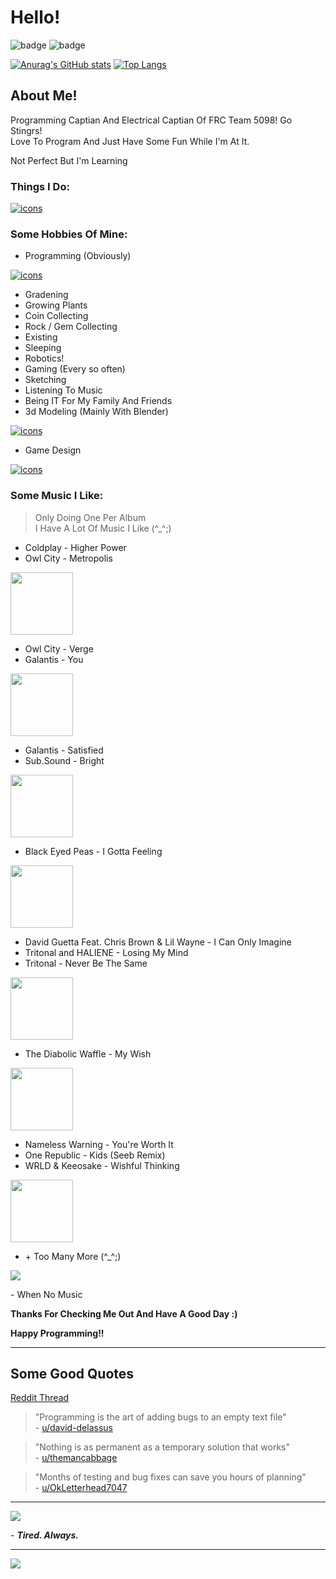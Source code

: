 # Hello!

![badge](https://komarev.com/ghpvc/?username=J-The-Fox&color=ffa000&label=Profile%20Visits&style=flat-square)
![badge](https://img.shields.io/github/last-commit/J-The-Fox/J-The-Fox?color=ffa000&label=Latest%20Commit&logo=Furry%20Network&logoColor=ffa000&style=flat-square)

[![Anurag's GitHub stats](https://github-readme-stats.vercel.app/api?username=J-The-Fox&count_private=true&show_icons=true&title_color=ffa000&text_color=ffa000&icon_color=00ff32&bg_color=000000)](https://github.com/anuraghazra/github-readme-stats)  [![Top Langs](https://github-readme-stats.vercel.app/api/top-langs/?username=J-The-Fox&title_color=ffa000&text_color=ffa000&icon_color=00ff32&bg_color=000000)](https://github.com/anuraghazra/github-readme-stats)

## About Me!

Programming Captian And Electrical Captian Of FRC Team 5098! Go Stingrs!  
Love To Program And Just Have Some Fun While I'm At It.

Not Perfect But I'm Learning

### Things I Do:

[![icons](https://skillicons.dev/icons?i=py,java,gradle,maven,bash,md,raspberrypi,arduino,github,git,blender,docker,discord,django,unreal,unity,vscode,linux)](https://skillicons.dev)

### Some Hobbies Of Mine:

- Programming (Obviously)

[![icons](https://skillicons.dev/icons?i=py,java,vscode)](https://skillicons.dev)

- Gradening
- Growing Plants
- Coin Collecting
- Rock / Gem Collecting
- Existing
- Sleeping
- Robotics!
- Gaming (Every so often)
- Sketching
- Listening To Music
- Being IT For My Family And Friends
- 3d Modeling (Mainly With Blender)


[![icons](https://skillicons.dev/icons?i=blender)](https://skillicons.dev)

- Game Design

[![icons](https://skillicons.dev/icons?i=unreal,unity)](https://skillicons.dev)

### Some Music I Like:

> Only Doing One Per Album  
> I Have A Lot Of Music I Like (^_^;)

- Coldplay - Higher Power  
- Owl City - Metropolis  

<img src="https://imgs.search.brave.com/tEr5JRsrj2kMi0FGVoGuAfynmTjJmLusLZAcPE9RQpg/rs:fit:474:225:1/g:ce/aHR0cHM6Ly90c2Ux/LmV4cGxpY2l0LmJp/bmcubmV0L3RoP2lk/PU9JUC5XQVRERjVv/MFZoT2ZhUEwyMGN1/dGd3SGFIYSZwaWQ9/QXBp" width="100" height="100">

- Owl City - Verge  
- Galantis - You  

<img src="https://imgs.search.brave.com/4TPHm4Q8N85S0wnzEZsk9a9BcHTsEpaetvprt9CntMA/rs:fit:474:225:1/g:ce/aHR0cHM6Ly90c2Uy/Lm1tLmJpbmcubmV0/L3RoP2lkPU9JUC42/ZXcwOEN4RG5BVURI/ZmtXdGgwMXJBSGFI/YSZwaWQ9QXBp" width="100" height="100">

- Galantis - Satisfied  
- Sub.Sound - Bright

<img src="https://imgs.search.brave.com/arC5-X9jfZQSzNKQJR_CYJw1SDqOXF2BLEGyTgDeeT4/rs:fit:500:500:1/g:ce/aHR0cHM6Ly9pMS5z/bmRjZG4uY29tL2Fy/dHdvcmtzLTAwMDM4/Njg2MTAwNy01d3Uz/M2EtdDUwMHg1MDAu/anBn" width="100" height="100">

- Black Eyed Peas - I Gotta Feeling  

<img src="https://imgs.search.brave.com/DAwPTaEAi0hj4E2krUXXvLChxlbncC5874YsWFFKMP8/rs:fit:474:225:1/g:ce/aHR0cHM6Ly90c2Uz/Lm1tLmJpbmcubmV0/L3RoP2lkPU9JUC5r/OEhvUG1KQlg1MHFx/OVJCd2RRQTNBSGFI/YSZwaWQ9QXBp" width="100" height="100"> 

- David Guetta Feat. Chris Brown & Lil Wayne - I Can Only Imagine  
- Tritonal and HALIENE - Losing My Mind  
- Tritonal - Never Be The Same  

<img src="https://imgs.search.brave.com/X34SwZqFapqW3f3pS0ffWzCiiUNNMtBcZXSay1ny6Zw/rs:fit:1000:1000:1/g:ce/aHR0cHM6Ly9pbWFn/ZXMuZ2VuaXVzLmNv/bS8wM2ZjMWIwMWY2/MzJmMzVmNjQ2ZTA2/OWYzYmFjZjA3OC4x/MDAweDEwMDB4MS5w/bmc" width="100" height="100">

- The Diabolic Waffle - My Wish  

<img src="https://i1.sndcdn.com/artworks-000331192485-1o84u6-t500x500.jpg" width="100" height="100">

- Nameless Warning - You're Worth It  
- One Republic - Kids (Seeb Remix)  
- WRLD & Keeosake - Wishful Thinking  

<img src="https://imgs.search.brave.com/bl1RwzvGMgjg8h8jyw2EB_2FucrN6dNE-iKCM-ulGX4/rs:fit:512:512:1/g:ce/aHR0cHM6Ly9pbWFn/ZXMuZ2VuaXVzLmNv/bS82MmE3MWI1MzU0/ZjdhZDFjNTQxZWEy/MzMyYjQ1MmY0Yy41/MTJ4NTEyeDEuanBn" width="100" height="100">

- \+ Too Many More (^_^;)

<img src="https://media.tenor.com/jhPdg9w2_fEAAAAM/fox-cute.gif">

\- When No Music

**Thanks For Checking Me Out And Have A Good Day :)**

**Happy Programming!!**

---

## Some Good Quotes

[Reddit Thread](https://www.reddit.com/r/ProgrammerHumor/comments/108auwz/guys_i_want_to_put_a_funny_programming_quote_on/)

> "Programming is the art of adding bugs to an empty text file"  
> \- [u/david-delassus](https://reddit.com/u/david-delassus)

> "Nothing is as permanent as a temporary solution that works"  
> \- [u/themancabbage](https://reddit.com/u/themancabbage)

> "Months of testing and bug fixes can save you hours of planning"  
> \- [u/OkLetterhead7047](https://reddit.com/u/u/OkLetterhead7047)  

---

<img src="https://media.tenor.com/KjSzamIgCa8AAAAM/sleepy-fox.gif">

\- ***Tired. Always.***

---

<img src="https://media.tenor.com/oGl2Y9siYNUAAAAC/linux-heart.gif">

<!---
J-The-Fox/J-The-Fox is a ✨ special ✨ repository because its `README.md` (this file) appears on your GitHub profile.
You can click the Preview link to take a look at your changes.
--->
